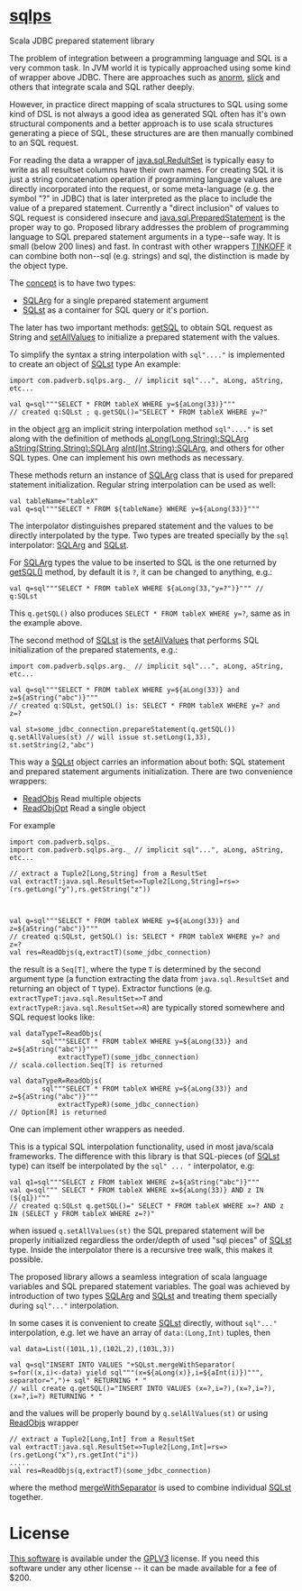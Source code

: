 # [sqlps](https://github.com/mal19992/sqlps)
Scala JDBC prepared statement library


The problem of integration between a programming language and SQL is a very common task.
In JVM world it is typically approached using some kind of wrapper above JDBC.
There are approaches such as
[anorm](http://playframework.github.io/anorm/),
[slick](https://scala-slick.org/doc/3.2.1/sql.html)
and others that integrate scala and SQL rather deeply.

However, in practice direct mapping of scala structures
to SQL using some kind of DSL
is not always a good idea as generated SQL often has it's own
structural components and a better approach is to
use scala structures generating a piece of SQL, these structures are 
are then manually combined to an SQL request.

For reading the data a wrapper of
[java.sql.RedultSet](https://docs.oracle.com/en/java/javase/17/docs/api/java.sql/java/sql/ResultSet.html)
is typically easy to write as all resultset columns have their own names.
For creating SQL it is just a string concatenation operation
if programming language values are directly incorporated into the request,
or some meta-language (e.g. the symbol "?" in JDBC) that is later
interpreted as the place to include the value of a prepared statement.
Currently a "direct inclusion" of values to SQL request is considered insecure and
[java.sql.PreparedStatement](https://docs.oracle.com/en/java/javase/17/docs/api/java.sql/java/sql/PreparedStatement.html)
is the proper way to go.
Proposed library addresses the problem of programming language to SQL prepared statement arguments
in a type--safe way. It is small (below 200 lines) and fast.
In contrast with other wrappers
[TINKOFF](https://habr.com/ru/company/tinkoff/blog/193396/)
it can combine both non--sql (e.g. strings) and sql, the distinction
is made by the object type.

The
[concept](https://mal19992.github.io/sqlps/)
is to have two types:
* [SQLArg](https://mal19992.github.io/sqlps/docs/api/com/padverb/sqlps/SQLArg.html) for a single prepared statement argument
* [SQLst](https://mal19992.github.io/sqlps/docs/api/com/padverb/sqlps/SQLst.html) as a container for SQL query or it's portion.

The later has two important methods:
[getSQL](https://mal19992.github.io/sqlps/docs/api/com/padverb/sqlps/SQLst.html#getSQL():String) to obtain SQL request as String and
[setAllValues](https://mal19992.github.io/sqlps/docs/api/com/padverb/sqlps/SQLst.html#setAllValues(s:java.sql.PreparedStatement):Int) to initialize a prepared statement with the values.

To simplify the syntax a string interpolation with `sql"...."` is implemented
to create an object of
[SQLst](https://mal19992.github.io/sqlps/docs/api/com/padverb/sqlps/SQLst.html)
type
An example:
```
import com.padverb.sqlps.arg._ // implicit sql"...", aLong, aString, etc...

val q=sql"""SELECT * FROM tableX WHERE y=${aLong(33)}"""
// created q:SQLst ; q.getSQL()="SELECT * FROM tableX WHERE y=?"
```
in the object [arg](https://mal19992.github.io/sqlps/docs/api/com/padverb/sqlps/arg$.html)
an implicit string interpolation method `sql"...."` is set
along with the definition of methods
[aLong(Long,String):SQLArg](https://mal19992.github.io/sqlps/docs/api/com/padverb/sqlps/arg$.html#aLong(Long,String):SQLArg)
[aString(String,String):SQLArg](https://mal19992.github.io/sqlps/docs/api/com/padverb/sqlps/arg$.html#aString(String,String):SQLArg)
[aInt(Int,String):SQLArg](https://mal19992.github.io/sqlps/docs/api/com/padverb/sqlps/arg$.html#aInt(Int,String):SQLArg), and others for other SQL types. One can implement his own methods as necessary.

These methods return an instance of
[SQLArg](https://mal19992.github.io/sqlps/docs/api/com/padverb/sqlps/SQLArg.html)
class that is used for prepared statement initialization.
Regular string interpolation can be used as well:
```
val tableName="tableX"
val q=sql"""SELECT * FROM ${tableName} WHERE y=${aLong(33)}"""
```
The interpolator distinguishes prepared statement and the values
to be directly interpolated by the type. Two types
are treated specially by the `sql` interpolator:
[SQLArg](https://mal19992.github.io/sqlps/docs/api/com/padverb/sqlps/SQLArg.html)
and
[SQLst](https://mal19992.github.io/sqlps/docs/api/com/padverb/sqlps/SQLst.html).

For [SQLArg](https://mal19992.github.io/sqlps/docs/api/com/padverb/sqlps/SQLArg.html)
types the value to be inserted to SQL is the one returned by 
[getSQL()](https://mal19992.github.io/sqlps/docs/api/com/padverb/sqlps/SQLArg.html#getSQL():String) method, by default it is `?`, it can be changed to anything, e.g.:
```
val q=sql"""SELECT * FROM tableX WHERE ${aLong(33,"y=?")}""" // q:SQLst
```
This `q.getSQL()` also produces
`SELECT * FROM tableX WHERE y=?`,
same as in the example above.

The second method of
[SQLst](https://mal19992.github.io/sqlps/docs/api/com/padverb/sqlps/SQLst.html)
is the
[setAllValues](https://mal19992.github.io/sqlps/docs/api/com/padverb/sqlps/SQLst.html#setAllValues(s:java.sql.PreparedStatement):Int)
that performs SQL initialization of the prepared statements, e.g.:
```
import com.padverb.sqlps.arg._ // implicit sql"...", aLong, aString, etc...

val q=sql"""SELECT * FROM tableX WHERE y=${aLong(33)} and z=${aString("abc")}"""
// created q:SQLst, getSQL() is: SELECT * FROM tableX WHERE y=? and z=?

val st=some_jdbc_connection.prepareStatement(q.getSQL())
q.setAllValues(st) // will issue st.setLong(1,33), st.setString(2,"abc")
```

This way a
[SQLst](https://mal19992.github.io/sqlps/docs/api/com/padverb/sqlps/SQLst.html)
object carries an information about both: SQL statement and prepared statement arguments initialization.
There are two convenience wrappers:
* [ReadObjs](https://mal19992.github.io/sqlps/docs/api/com/padverb/sqlps/ReadObjs$.html) Read multiple objects
* [ReadObjOpt](https://mal19992.github.io/sqlps/docs/api/com/padverb/sqlps/ReadObjOpt$.html) Read a single object

For example
```
import com.padverb.sqlps._
import com.padverb.sqlps.arg._ // implicit sql"...", aLong, aString, etc...

// extract a Tuple2[Long,String] from a ResultSet
val extractT:java.sql.ResultSet=>Tuple2[Long,String]=rs=>(rs.getLong("y"),rs.getString("z"))



val q=sql"""SELECT * FROM tableX WHERE y=${aLong(33)} and z=${aString("abc")}"""
// created q:SQLst, getSQL() is: SELECT * FROM tableX WHERE y=? and z=?
val res=ReadObjs(q,extractT)(some_jdbc_connection)
```
the result is a `Seq[T]`, where the type `T`
is determined by the second argument type (a function extracting
the data from `java.sql.ResultSet` and returning an object of `T` type).
Extractor functions (e.g. `extractTypeT:java.sql.ResultSet=>T` and `extractTypeR:java.sql.ResultSet=>R`)
are typically stored somewhere and SQL request looks like:
```
val dataTypeT=ReadObjs(
		sql"""SELECT * FROM tableX WHERE y=${aLong(33)} and z=${aString("abc")}"""
    		extractTypeT)(some_jdbc_connection)
// scala.collection.Seq[T] is returned

val dataTypeR=ReadObjs(
		sql"""SELECT * FROM tableX WHERE y=${aLong(33)} and z=${aString("abc")}"""
    		extractTypeR)(some_jdbc_connection)
// Option[R] is returned
```
One can implement other wrappers as needed.

This is a typical SQL interpolation functionality, used in most java/scala frameworks. 
The difference with this library is that SQL-pieces (of
[SQLst](https://mal19992.github.io/sqlps/docs/api/com/padverb/sqlps/SQLst.html)
type) can itself be interpolated by the `sql" ... "` interpolator,
e.g:
```
val q1=sql"""SELECT z FROM tableX WHERE z=${aString("abc")}"""
val q=sql""" SELECT * FROM tableX WHERE x=${aLong(33)} AND z IN (${q1})"""
// created q:SQLst q.getSQL()=" SELECT * FROM tableX WHERE x=? AND z IN (SELECT y FROM tableX WHERE z=?)"
```
when issued `q.setAllValues(st)` the SQL prepared statement will be properly initialized regardless the
order/depth of used "sql pieces" of [SQLst](https://mal19992.github.io/sqlps/docs/api/com/padverb/sqlps/SQLst.html) type. Inside the interpolator there is a recursive tree walk, this makes it possible.

The proposed library allows a seamless integration
of scala language variables and SQL prepared statement variables.
The goal was achieved by introduction of two types
[SQLArg](https://mal19992.github.io/sqlps/docs/api/com/padverb/sqlps/SQLArg.html)
and
[SQLst](https://mal19992.github.io/sqlps/docs/api/com/padverb/sqlps/SQLst.html)
and treating them specially during `sql"..."` interpolation.

In some cases
it is convenient to create
[SQLst](https://mal19992.github.io/sqlps/docs/api/com/padverb/sqlps/SQLst.html)
directly, without `sql"..."` interpolation, e.g. let we have an array of `data:(Long,Int)` tuples,
then
```
val data=List((101L,1),(102L,2),(103L,3))

val q=sql"INSERT INTO VALUES "+SQLst.mergeWithSeparator(
s=for((x,i)<-data) yield sql"""(x=${aLong(x)},i=${aInt(i)})""",
separator=",")+ sql" RETURNING * "
// will create q.getSQL()="INSERT INTO VALUES (x=?,i=?),(x=?,i=?),(x=?,i=?) RETURNING * "
```
and the values will be properly bound by `q.selAllValues(st)` or using 
[ReadObjs](https://mal19992.github.io/sqlps/docs/api/com/padverb/sqlps/ReadObjs$.html)
wrapper
```
// extract a Tuple2[Long,Int] from a ResultSet
val extractT:java.sql.ResultSet=>Tuple2[Long,Int]=rs=>(rs.getLong("x"),rs.getInt("i"))
.....
val res=ReadObjs(q,extractT)(some_jdbc_connection)
```
where the method
[mergeWithSeparator](https://mal19992.github.io/sqlps/docs/api/com/padverb/sqlps/SQLst$.html#mergeWithSeparator(Seq[SQLst],String):SQLst)
is used to combine individual
[SQLst](https://mal19992.github.io/sqlps/docs/api/com/padverb/sqlps/SQLst.html)
together.

# License
[This software](https://github.com/mal19992/sqlps) is available under the
[GPLV3](https://github.com/mal19992/sqlps/blob/master/LICENSE)
license. If you need this software under
any other license -- it can be made available
for a fee of $200.